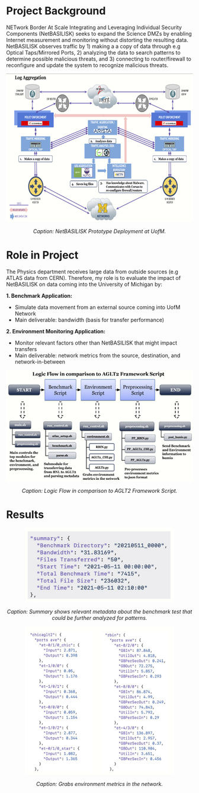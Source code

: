 # Project Background 
NETwork Border At Scale Integrating and Leveraging Individual Security Components (NetBASILISK) seeks to expand the Science DMZs by enabling Internet measurement and monitoring without distorting the resulting data. NetBASILISK observes traffic by 1) making a  a copy of data through e.g Optical Taps/Mirrored Ports, 2) analyzing the data to search patterns to determine possible malicious threats, and 3) connecting to router/firewall to reconfigure and update the system to recognize malicious threats. 

<div align="center">
  <img src="NetBASILISK_prototype.png" alt="NetBASILISK Setup" width="600" height="400">
  <p><em>Caption: NetBASILISK Prototype Deployment at UofM.</em></p>
</div>

# Role in Project
The Physics department receives large data from outside sources (e.g ATLAS data from CERN). Therefore, my role is to evaluate the impact of NetBASILISK on data coming into the University of Michigan by:

**1. Benchmark Application:**
- Simulate data movement from an external source coming into UofM Network
- Main deliverable: bandwidth (basis for transfer performance)

**2. Environment Monitoring Application:**
- Monitor relevant factors other than NetBASILISK that might impact transfers
- Main deliverable: network metrics from the source, destination, and network-in-between 

<div align="center">
  <img src="AGLT2_Framework.png" alt=" AGLT2 Framework" width="600" height="300">
  <p><em>Caption: Logic Flow in comparison to AGLT2 Framework Script.</em></p>
</div>

# Results

<div align="center">
  <img src="benchmark_result.png" alt=" Benchmark Result" width="400" height="200">
  <p><em>Caption: Summary shows relevant metadata about the benchmark test that could be further analyzed for patterns.</em></p>
</div>

<div align="center">
  <img src="environmental_result.png" alt=" Benchmark Result" width="400" height="400">
  <p><em>Caption: Grabs environment metrics in the network.</em></p>
</div>

